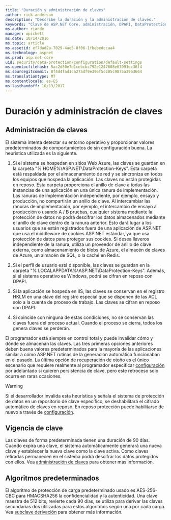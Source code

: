 ```yaml
---
title: "Duración y administración de claves"
author: rick-anderson
description: "Describe la duración y la administración de claves."
keywords: "Clave de ASP.NET Core, administración, DPAPI, DataProtection"
ms.author: riande
manager: wpickett
ms.date: 10/14/2016
ms.topic: article
ms.assetid: ef7dad2a-7029-4ae5-8f06-1fbebedccaa4
ms.technology: aspnet
ms.prod: asp.net-core
uid: security/data-protection/configuration/default-settings
ms.openlocfilehash: 5ac2d80e7d1cebcbc792e1247608e67991ec36f4
ms.sourcegitcommit: 8f4d4fad1ca27adf9e396f5c205c9875a3963664
ms.translationtype: MT
ms.contentlocale: es-ES
ms.lasthandoff: 10/13/2017
---
```

# <a name="key-management-and-lifetime"></a>Duración y administración de claves

<a name="data-protection-default-settings"></a>

## <a name="key-management"></a>Administración de claves

El sistema intenta detectar su entorno operativo y proporcionar valores predeterminados de comportamientos de sin configuración buena. La heurística utilizada es la siguiente.

1. Si el sistema se hospedan en sitios Web Azure, las claves se guardan en la carpeta "% HOME%\ASP.NET\DataProtection-Keys". Esta carpeta está respaldada por el almacenamiento de red y se sincroniza en todos los equipos que hospeda la aplicación. Las claves no están protegidas en reposo. Esta carpeta proporciona el anillo de clave a todas las instancias de una aplicación en una única ranura de implementación. Las ranuras de implementación independiente, por ejemplo, ensayo y producción, no compartirán un anillo de clave. Al intercambiar las ranuras de implementación, por ejemplo, el intercambio de ensayo a producción o usando A / B pruebas, cualquier sistema mediante la protección de datos no podrá descifrar los datos almacenados mediante el anillo de clave dentro de la ranura anterior. Esto dará lugar a los usuarios que se están registrados fuera de una aplicación de ASP.NET que usa el middleware de cookies ASP.NET estándar, ya que usa protección de datos para proteger sus cookies. Si desea llaveros independiente de la ranura, utiliza un proveedor de anillo de clave externa, como almacenamiento de blobs de Azure, el almacén de claves de Azure, un almacén de SQL, o la caché en Redis.

2. Si el perfil de usuario está disponible, las claves se guardan en la carpeta "% LOCALAPPDATA%\ASP.NET\DataProtection-Keys". Además, si el sistema operativo es Windows, podrá se cifran en reposo con DPAPI.

3. Si la aplicación se hospeda en IIS, las claves se conservan en el registro HKLM en una clave del registro especial que se disponen de las ACL solo a la cuenta de proceso de trabajo. Las claves se cifran en reposo con DPAPI.

4. Si coincide con ninguna de estas condiciones, no se conservan las claves fuera del proceso actual. Cuando el proceso se cierra, todos los genera claves se perderán.

El programador está siempre en control total y puede invalidar cómo y dónde se almacenan las claves. Las tres primeras opciones anteriores deben buena valores predeterminados para la mayoría de las aplicaciones similar a cómo ASP.NET <machineKey> rutinas de la generación automática funcionaban en el pasado. La última opción de recuperación de otoño es el único escenario que requiere realmente al programador especificar [configuración](overview.md) por adelantado si quieren persistencia de clave, pero este retroceso solo ocurre en raras ocasiones.

>[!WARNING]
> Si el desarrollador invalida esta heurística y señala el sistema de protección de datos en un repositorio de clave específico, se deshabilitará el cifrado automático de claves en reposo. En reposo protección puede habilitarse de nuevo a través de [configuración](overview.md).

## <a name="key-lifetime"></a>Vigencia de clave

Las claves de forma predeterminada tienen una duración de 90 días. Cuando expira una clave, el sistema automáticamente generará una nueva clave y establecer la nueva clave como la clave activa. Como claves retiradas permanecen en el sistema podrá descifrar los datos protegidos con ellos. Vea [administración de claves](../implementation/key-management.md#data-protection-implementation-key-management-expiration) para obtener más información.

## <a name="default-algorithms"></a>Algoritmos predeterminados

El algoritmo de protección de carga predeterminado usado es AES-256-CBC para HMACSHA256 la confidencialidad y la autenticidad. Una clave maestra de 512 bits, revierte cada 90 días, se utiliza para derivar las claves secundarias dos utilizadas para estos algoritmos según una por cada carga. Vea [subclave derivación](../implementation/subkeyderivation.md#data-protection-implementation-subkey-derivation-aad) para obtener más información.
